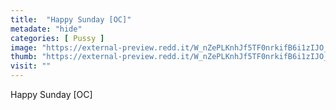 ```yaml
---
title:  "Happy Sunday [OC]"
metadate: "hide"
categories: [ Pussy ]
image: "https://external-preview.redd.it/W_nZePLKnhJf5TF0nrkifB6i1zIJO_zwgajc0a21N5M.jpg?auto=webp&s=ccfdc22c1d4ff3badc4d915dc06992b3e05d84a6"
thumb: "https://external-preview.redd.it/W_nZePLKnhJf5TF0nrkifB6i1zIJO_zwgajc0a21N5M.jpg?width=1080&crop=smart&auto=webp&s=26766734e7c154a25fe5327336fe7b9dbd256249"
visit: ""
---
```

Happy Sunday [OC]
